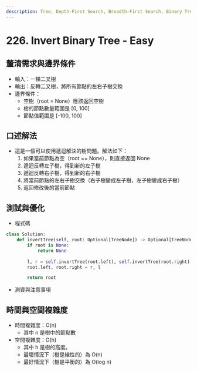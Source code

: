 ```yaml
---
description: Tree, Depth-First Search, Breadth-First Search, Binary Tree
---
```


# 226. Invert Binary Tree - Easy

## 釐清需求與邊界條件

* 輸入：一棵二叉樹
* 輸出：反轉二叉樹，將所有節點的左右子樹交換
* 邊界條件：
  * 空樹（root = None）應該返回空樹
  * 樹的節點數量範圍是 \[0, 100]
  * 節點值範圍是 \[-100, 100]

## 口述解法

* 這是一個可以使用遞迴解決的樹問題。解法如下：
  1. 如果當前節點為空（root == None），則直接返回 None
  2. 遞迴反轉左子樹，得到新的左子樹
  3. 遞迴反轉右子樹，得到新的右子樹
  4. 將當前節點的左右子樹交換（右子樹變成左子樹，左子樹變成右子樹）
  5. 返回修改後的當前節點

## 測試與優化

* 程式碼

```python
class Solution:
    def invertTree(self, root: Optional[TreeNode]) -> Optional[TreeNode]:
        if root is None:
            return None
            
        l, r = self.invertTree(root.left), self.invertTree(root.right)
        root.left, root.right = r, l

        return root
```

* 測資與注意事項

## 時間與空間複雜度

* 時間複雜度：O(n)
  * 其中 n 是樹中的節點數
* 空間複雜度：O(h)
  * 其中 h 是樹的高度。
  * 最壞情況下（樹是線性的）為 O(n)
  * 最好情況下（樹是平衡的）為 O(log n)
